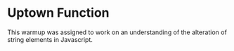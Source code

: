 Uptown Function
====================

This warmup was assigned to work on an understanding of the alteration of string elements in Javascript.